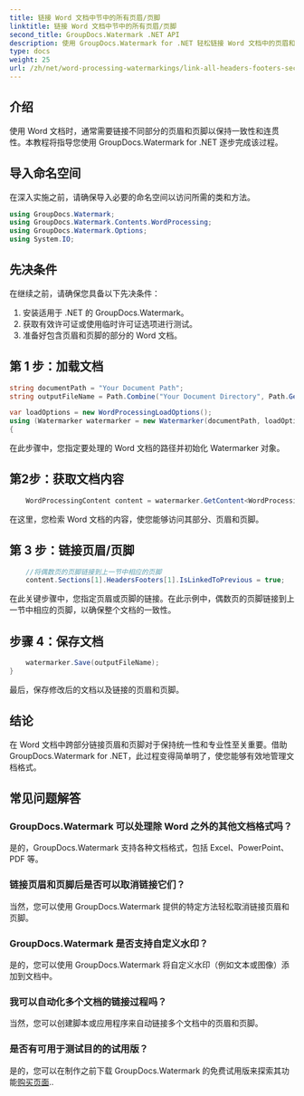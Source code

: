 ```yaml
---
title: 链接 Word 文档中节中的所有页眉/页脚
linktitle: 链接 Word 文档中节中的所有页眉/页脚
second_title: GroupDocs.Watermark .NET API
description: 使用 GroupDocs.Watermark for .NET 轻松链接 Word 文档中的页眉和页脚。轻松确保一致性和专业性。
type: docs
weight: 25
url: /zh/net/word-processing-watermarkings/link-all-headers-footers-section-word-docs/
---
```

## 介绍
使用 Word 文档时，通常需要链接不同部分的页眉和页脚以保持一致性和连贯性。本教程将指导您使用 GroupDocs.Watermark for .NET 逐步完成该过程。
## 导入命名空间
在深入实施之前，请确保导入必要的命名空间以访问所需的类和方法。
```csharp
using GroupDocs.Watermark;
using GroupDocs.Watermark.Contents.WordProcessing;
using GroupDocs.Watermark.Options;
using System.IO;
```
## 先决条件
在继续之前，请确保您具备以下先决条件：
1. 安装适用于 .NET 的 GroupDocs.Watermark。
2. 获取有效许可证或使用临时许可证选项进行测试。
3. 准备好包含页眉和页脚的部分的 Word 文档。
## 第 1 步：加载文档
```csharp
string documentPath = "Your Document Path";
string outputFileName = Path.Combine("Your Document Directory", Path.GetFileName(documentPath));

var loadOptions = new WordProcessingLoadOptions();
using (Watermarker watermarker = new Watermarker(documentPath, loadOptions))
{
```
在此步骤中，您指定要处理的 Word 文档的路径并初始化 Watermarker 对象。
## 第2步：获取文档内容
```csharp
    WordProcessingContent content = watermarker.GetContent<WordProcessingContent>();
```
在这里，您检索 Word 文档的内容，使您能够访问其部分、页眉和页脚。
## 第 3 步：链接页眉/页脚
```csharp
    //将偶数页的页脚链接到上一节中相应的页脚
    content.Sections[1].HeadersFooters[1].IsLinkedToPrevious = true;
```
在此关键步骤中，您指定页眉或页脚的链接。在此示例中，偶数页的页脚链接到上一节中相应的页脚，以确保整个文档的一致性。

## 步骤 4：保存文档
```csharp
    watermarker.Save(outputFileName);
}
```
最后，保存修改后的文档以及链接的页眉和页脚。

## 结论
在 Word 文档中跨部分链接页眉和页脚对于保持统一性和专业性至关重要。借助 GroupDocs.Watermark for .NET，此过程变得简单明了，使您能够有效地管理文档格式。
## 常见问题解答
### GroupDocs.Watermark 可以处理除 Word 之外的其他文档格式吗？
是的，GroupDocs.Watermark 支持各种文档格式，包括 Excel、PowerPoint、PDF 等。
### 链接页眉和页脚后是否可以取消链接它们？
当然，您可以使用 GroupDocs.Watermark 提供的特定方法轻松取消链接页眉和页脚。
### GroupDocs.Watermark 是否支持自定义水印？
是的，您可以使用 GroupDocs.Watermark 将自定义水印（例如文本或图像）添加到文档中。
### 我可以自动化多个文档的链接过程吗？
当然，您可以创建脚本或应用程序来自动链接多个文档中的页眉和页脚。
### 是否有可用于测试目的的试用版？
是的，您可以在制作之前下载 GroupDocs.Watermark 的免费试用版来探索其功能[购买页面](https://purchase.groupdocs.com/temporary-license/)..